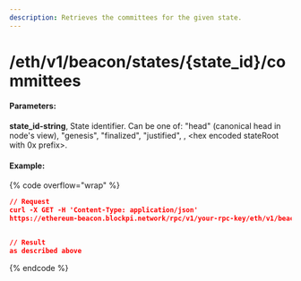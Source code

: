 ```yaml
---
description: Retrieves the committees for the given state.
---
```


# /eth/v1/beacon/states/{state\_id}/committees

#### P**arameters:**

**state\_id-string**, State identifier. Can be one of: "head" (canonical head in node's view), "genesis", "finalized", "justified", , \<hex encoded stateRoot with 0x prefix>.

#### Example:

{% code overflow="wrap" %}
```json
// Request
curl -X GET -H 'Content-Type: application/json' 
https://ethereum-beacon.blockpi.network/rpc/v1/your-rpc-key/eth/v1/beacon/states/head/committees


// Result
as described above
```
{% endcode %}
